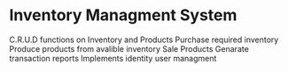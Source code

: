 # Inventory Managment System
C.R.U.D functions on Inventory and Products
Purchase required inventory 
Produce products from avalible inventory 
Sale Products
Genarate transaction reports
Implements identity user managment
